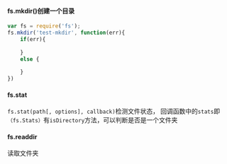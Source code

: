 #### fs.mkdir()创建一个目录

```js
var fs = require('fs');
fs.mkdir('test-mkdir', function(err){
	if(err){
		
	}
	else {
	
	}
})
```

#### fs.stat

`fs.stat(path[, options], callback)`检测文件状态， 回调函数中的`stats`即`（fs.Stats）`有`isDirectory`方法，可以判断是否是一个文件夹

#### fs.readdir

读取文件夹